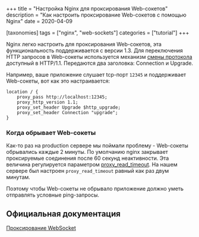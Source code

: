 +++
title = "Настройка Nginx для проксирования Web-сокетов"
description = "Как настроить проксирование Web-сокетов с помощью Nginx"
date = 2020-04-09

[taxonomies]
tags = ["nginx", "web-sockets"]
categories = ["tutorial"]
+++

Nginx легко настроить для проксирования Web-сокетов, эта функциональность поддерживается с версии 1.3. Для переключения
HTTP запросов в Web-сокеты используется 
механизм [смены протокола](https://tools.ietf.org/html/rfc2616#section-14.42) доступный в HTTP/1.1. 
Передаются два заголовка: Connection и Upgrade.

Например, ваше приложение слушает tcp-порт `12345` и поддерживает Web-сокеты, вот как это настраивается:

```
location / {
    proxy_pass http://localhost:12345;
    proxy_http_version 1.1;
    proxy_set_header Upgrade $http_upgrade;
    proxy_set_header Connection "upgrade";
}
```

### Когда обрывает Web-сокеты

Как-то раз на production сервере мы поймали проблему - Web-сокеты обрывались каждые 2 минуты. 
По умолчанию nginx закрывает проксируемые соединения после 60 секунд неактивности. Эта величина регулируется параметром
[proxy_read_timeout](https://nginx.org/ru/docs/http/ngx_http_proxy_module.html#proxy_read_timeout). На нашем сервере
был настроен `proxy_read_timeout` равный как раз двум минутам.
 
Поэтому чтобы Web-сокеты не обрывало приложение должно уметь отправлять условные ping-запросы.

## Официальная документация

[Проксирование WebSocket](https://nginx.org/ru/docs/http/websocket.html)
